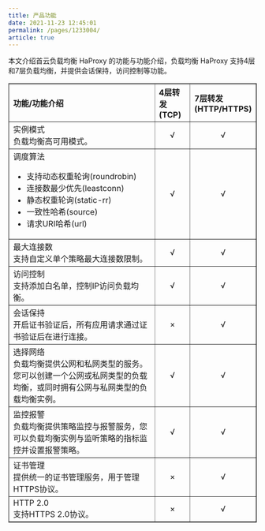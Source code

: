 ```yaml
---
title: 产品功能
date: 2021-11-23 12:45:01
permalink: /pages/1233004/
article: true
---
```


本文介绍首云负载均衡 HaProxy 的功能与功能介绍，负载均衡 HaProxy 支持4层和7层负载均衡，并提供会话保持，访问控制等功能。

<table width="95%" border="1" cellpadding="2" cellspacing="1">
	<thead>
        <tr>
            <th align="left" width="70%">功能/功能介绍</th><th align="left" width="15%">4层转发(TCP)</th><th align="left" width="15%">7层转发(HTTP/HTTPS)</th>
        </tr>
	</thead>
    <tbody>
        <tr>
            <td >实例模式</br>负载均衡高可用模式。</td><td  align="center">√</td><td align="center">√</td>
        </tr>
        <tr>
            <td >调度算法
                <ul>
                    <li>支持动态权重轮询(roundrobin)</li>
                    <li>连接数最少优先(leastconn)</li>
                    <li>静态权重轮询(static-rr)</li>
                    <li>一致性哈希(source)</li>
                    <li>请求URI哈希(url)</li>
                </ul>
            </td>
            <td  align="center">√</td><td align="center">√</td>
        </tr>
        <tr>
            <td >最大连接数</br>支持自定义单个策略最大连接数限制。</td><td align="center">√</td><td align="center">√</td>
        </tr>
        <tr>
            <td >访问控制</br>支持添加白名单，控制IP访问负载均衡。</td><td align="center">√</td><td align="center">√</td>
        </tr>
        <tr>
            <td >会话保持</br>开启证书验证后，所有应用请求通过证书验证后在进行连接。</td><td align="center">×</td><td align="center">√</td>
        </tr>
        <tr>
            <td >选择网络</br>负载均衡提供公网和私网类型的服务。您可以创建一个公网或私网类型的负载均衡，或同时拥有公网与私网类型的负载均衡实例。</td><td align="center">√</td><td align="center">√</td>
        </tr>
        <tr>
            <td >监控报警</br>负载均衡提供策略监控与报警服务，您可以负载均衡实例与监听策略的指标监控并设置报警策略。</td><td align="center">√</td><td align="center">√</td>
        </tr>
        <tr>
            <td >证书管理</br>提供统一的证书管理服务，用于管理HTTPS协议。</td><td align="center">×</td><td align="center">√</td>
        </tr>
        <tr>
            <td >HTTP 2.0</br>支持HTTPS 2.0协议。</td><td align="center">×</td><td align="center">√</td>
        </tr>
	</tbody>
</table>
